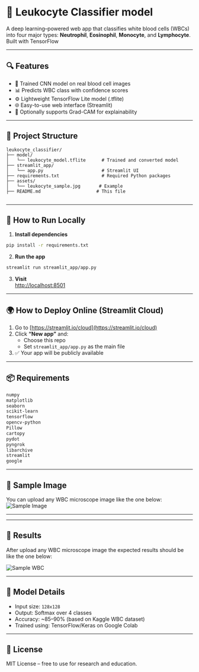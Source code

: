 # 🧬 Leukocyte Classifier model

A deep learning–powered web app that classifies white blood cells (WBCs) into four major types: **Neutrophil**, **Eosinophil**, **Monocyte**, and **Lymphocyte**.  
Built with TensorFlow

---

## 🔍 Features

- 🧠 Trained CNN model on real blood cell images
- 📊 Predicts WBC class with confidence scores
- ⚙️ Lightweight TensorFlow Lite model (.tflite)
- 🌐 Easy-to-use web interface (Streamlit)
- 🧾 Optionally supports Grad-CAM for explainability

---

## 📁 Project Structure

```
leukocyte_classifier/
├── model/
│   └── leukocyte_model.tflite      # Trained and converted model
├── streamlit_app/
│   └── app.py                      # Streamlit UI
├── requirements.txt                # Required Python packages
├── assets/
│   └── leukocyte_sample.jpg       # Example
├── README.md                     # This file


```

---

## 🚀 How to Run Locally

1. **Install dependencies**
```bash
pip install -r requirements.txt
```

2. **Run the app**
```bash
streamlit run streamlit_app/app.py
```

3. **Visit**  
[http://localhost:8501](http://localhost:8501)

---

## 🌍 How to Deploy Online (Streamlit Cloud)

1. Go to [https://streamlit.io/cloud](https://streamlit.io/cloud)
2. Click **“New app”** and:
   - Choose this repo
   - Set `streamlit_app/app.py` as the main file
3. ✅ Your app will be publicly available

---

## 📦 Requirements

```txt
numpy
matplotlib
seaborn
scikit-learn
tensorflow
opencv-python
Pillow
cartopy
pydot
pyngrok
libarchive
streamlit
google

```

---

## 🧪 Sample Image

You can upload any WBC microscope image like the one below:
![Sample Image]("C:\Users\hp\Desktop\images.jpg")


---

---

## 🧪 Results 

After upload any WBC microscope image the expected results should be  like the one below:

![Sample WBC]("C:\Users\hp\Desktop\l1.png")



---

## 🧠 Model Details

- Input size: `128x128`
- Output: Softmax over 4 classes
- Accuracy: ~85–90% (based on Kaggle WBC dataset)
- Trained using: TensorFlow/Keras on Google Colab

---


## 📜 License

MIT License – free to use for research and education.
